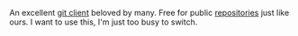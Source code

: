 An excellent [git client](git-client.md) beloved by many. Free for public [repositories](repository.md) just like ours. I want to use this, I'm just too busy to switch.